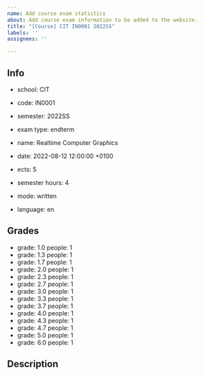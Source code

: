 ```yaml
---
name: Add course exam statistics
about: Add course exam information to be added to the website.
title: "[Course] CIT IN0001 2022SS"
labels: ''
assignees: ''

---
```


## Info

- school: CIT
- code: IN0001
- semester: 2022SS
- exam type: endterm
- name: Realtime Computer Graphics
- date: 2022-08-12 12:00:00 +0100

- ects: 5
- semester hours: 4
- mode: written
- language: en

## Grades

- grade: 1.0 people: 1
- grade: 1.3 people: 1
- grade: 1.7 people: 1
- grade: 2.0 people: 1
- grade: 2.3 people: 1
- grade: 2.7 people: 1
- grade: 3.0 people: 1
- grade: 3.3 people: 1
- grade: 3.7 people: 1
- grade: 4.0 people: 1
- grade: 4.3 people: 1
- grade: 4.7 people: 1
- grade: 5.0 people: 1
- grade: 6.0 people: 1

## Description

<remove or replace with any comments you have>
